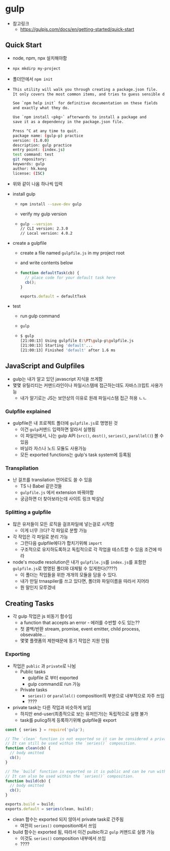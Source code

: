 # gulp

* 참고링크
  * https://gulpjs.com/docs/en/getting-started/quick-start



## Quick Start

* node, npm, npx 설치해야함

* ```bash
  npx mkdirp my-project
  ```

* 폴더안에서 `npm init`

* ```bash
  This utility will walk you through creating a package.json file.
  It only covers the most common items, and tries to guess sensible defaults.
  
  See `npm help init` for definitive documentation on these fields
  and exactly what they do.
  
  Use `npm install <pkg>` afterwards to install a package and
  save it as a dependency in the package.json file.
  
  Press ^C at any time to quit.
  package name: (gulp-p) practice
  version: (1.0.0)
  description: gulp practice
  entry point: (index.js)
  test command: test
  git repository:
  keywords: gulp
  author: hk.kong
  license: (ISC)
  ```

* 위와 같이 나옴 하나씩 입력

* install gulp

  * ```bash
    npm install --save-dev gulp
    ```

  * verify my gulp version

  * ```bash
    gulp --version
    // CLI version: 2.3.0
    // Local version: 4.0.2
    ```

* create a gulpfile

  * create a file named `gulpfile.js` in my project root

  * and write contents below

  * ```js
    function defaultTask(cb) {
      // place code for your default task here
      cb();
    }
    
    exports.default = defaultTask
    ```

* test

  * run gulp command

  * ```bash
    gulp
    ```

  * ```bash
    $ gulp
    [21:00:13] Using gulpfile E:\PT\gulp-p\gulpfile.js
    [21:00:13] Starting 'default'...
    [21:00:13] Finished 'default' after 1.6 ms
    ```



## JavaScript and Gulpfiles

* gulp는 내가 알고 있던 javascript 지식을 쓰게함
* 몇몇 유틸리티는 커맨드라인이나 파일시스템에 접근하는데도 자바스크립트 사용가능
  * 내가 알기로는 JS는 보안상의 이유로 원래 파일시스템 접근 허용 ㄴㄴ

### Gulpfile explained

* gulpfile은 내 프로젝트 폴더에 `gulpfile.js`로 명명된 것
  * 이건 `gulp`커맨드 입력하면 알라서 실행됨
  * 이 파일안에서, 나는 gulp API (`src()`, `dest()`, `series()`, `parallel()`) 볼 수 있음
  * 바닐라 자스나 노드 모듈도 사용가능
  * 모든 exported functions는 gulp's task system에 등록됨

### Transpilation

* 난 걸프를 transilation 언어로도 쓸 수 있음
  * TS 나 Babel 같은것들
  * `gulpfile.js` 에서 extension 바꿔야함
  * 궁금하면 더 찾아보라는데 사이트 링크 박살남

### Splitting a gulpfile

* 많은 유저들이 모든 로직을 걸프파일에 넣는걸로 시작함
  * 이게 너무 크다? 각 파일로 분할 가능
* 각 작업은 각 파일로 분리 가능
  * 그런다음 gulpfile에다가 합치기위해 `import`
  * 구조적으로 유지하도록하고 독립적으로 각 작업을 테스트할 수 있음 조건에 따라
* node's moudle resolution은 내가 `gulpfile.js`를 `index.js`를 포함한 `gulpfile.js`로 명명된 폴더와 대체될 수 있게한다(????)
  * 이 폴더는 작업들을 위한 개개의 모듈을 담을 수 있다.
  * 내가 만일 trnaspiler를 쓰고 있다면, 폴더와 파일이름을 따라서 지어라
  * 뭔 말인지 모루겠네



## Creating Tasks

* 각 gulp 작업은 js 비동기 함수임
  * a function that accepts an error - 에러를 수반할 수도 있는??
  * 첫 콜백/반환 stream, promise, event emitter, child process, obsevable...
  * 몇몇 플랫폼의 제한때문에 동기 작업은 지원 안됨



### Exporting

* 작업은 `public` 과 `private`로 나뉨
  * Public tasks
    * gulpfile 로 부터 exported
    * gulp command로 run 가능
  * Private tasks
    * `series()` or `parallel()` composition의 부분으로 내부적으로 자주 쓰임
    * ????
* private task는 다른 작업과 비슷하게 보임
  * 하지만 end-user(최종적으로 보는 유저인가)는 독립적으로 실행 불가
  * task를 pulicg하게 등록하기위해 gulpfile을 export

```js
const { series } = require('gulp');

// The `clean` function is not exported so it can be considered a private task.
// It can still be used within the `series()` composition.
function clean(cb) {
  // body omitted
  cb();
}

// The `build` function is exported so it is public and can be run with the `gulp` command.
// It can also be used within the `series()` composition.
function build(cb) {
  // body omitted
  cb();
}

exports.build = build;
exports.default = series(clean, build);
```

* clean 함수는 exported 되지 않아서 private task로 간주됨
  * 여전히 `series()` composition에서 쓰임
* build 함수는 exported 됨, 따라서 이건 pulbic하고 `gulp` 커맨드로 실행 가능
  * 이것도 `series()` composition 내부에서 쓰임
  * ????